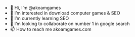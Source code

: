 - 👋 Hi, I’m @akoamgames
- 👀 I’m interested in download computer games & SEO
- 🌱 I’m currently learning SEO
- 💞️ I’m looking to collaborate on number 1 in google search
- 📫 How to reach me akoamgames.com

<!---
akoamgames/akoamgames is a ✨ special ✨ repository because its `README.md` (this file) appears on your GitHub profile.
You can click the Preview link to take a look at your changes.
--->
